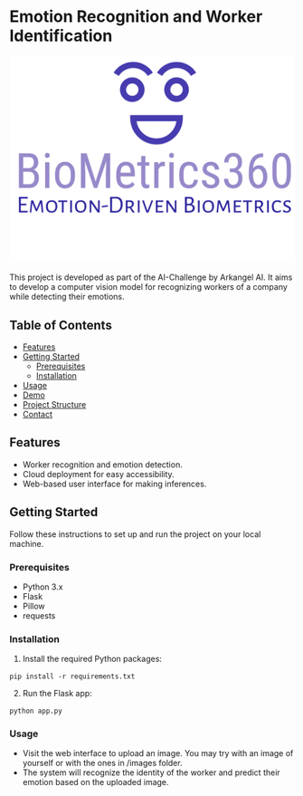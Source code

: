 # Emotion Recognition and Worker Identification

![Project Logo](static/logo.png)

This project is developed as part of the AI-Challenge by Arkangel AI. It aims to develop a computer vision model for recognizing workers of a company while detecting their emotions.


## Table of Contents
- [Features](#features)
- [Getting Started](#getting-started)
  - [Prerequisites](#prerequisites)
  - [Installation](#installation)
- [Usage](#usage)
- [Demo](#demo)
- [Project Structure](#project-structure)
- [Contact](#contact)

## Features
- Worker recognition and emotion detection.
- Cloud deployment for easy accessibility.
- Web-based user interface for making inferences.

## Getting Started
Follow these instructions to set up and run the project on your local machine.

### Prerequisites
- Python 3.x
- Flask
- Pillow
- requests

### Installation 
1. Install the required Python packages:
```
pip install -r requirements.txt

```
2. Run the Flask app:
```
python app.py

```
### Usage
- Visit the web interface to upload an image. You may try with an image of yourself or with the ones in /images folder.
- The system will recognize the identity of the worker and predict their emotion based on the uploaded image.



  
